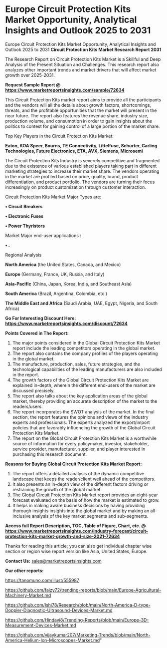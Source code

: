 # Europe Circuit Protection Kits Market Opportunity, Analytical Insights and Outlook 2025 to 2031
Europe Circuit Protection Kits Market Opportunity, Analytical Insights and Outlook 2025 to 2031
<strong>Circuit Protection Kits Market Research Report 2031</strong>

The Research Report on Circuit Protection Kits Market is a Skillful and Deep Analysis of the Present Situation and Challenges. This research report also analyzes other important trends and market drivers that will affect market growth over 2025-2031.

<strong>Request Sample Report @ <a href=https://www.marketreportsinsights.com/sample/72634>https://www.marketreportsinsights.com/sample/72634</a></strong>

This Circuit Protection Kits market report aims to provide all the participants and the vendors will all the details about growth factors, shortcomings, threats, and the profitable opportunities that the market will present in the near future. The report also features the revenue share, industry size, production volume, and consumption in order to gain insights about the politics to contest for gaining control of a large portion of the market share.

Top Key Players in the Circuit Protection Kits Market:

<strong>Eaton, KOA Speer, Bourns, TE Connectivity, Littelfuse, Schurter, Carling Technologies, Future Electronics, ETA, AVX, Siemens, Microsemi</strong>

The Circuit Protection Kits Industry is severely competitive and fragmented due to the existence of various established players taking part in different marketing strategies to increase their market share. The vendors operating in the market are profiled based on price, quality, brand, product differentiation, and product portfolio. The vendors are turning their focus increasingly on product customization through customer interaction.

Circuit Protection Kits Market Major Types are:

<strong>• Circuit Breakers

• Electronic Fuses

• Power Thyristors</strong>

Market Major end-user applications :

<strong>• .</strong>

Regional Analysis

</u><strong><b>North America</b></strong> (the United States, Canada, and Mexico)

<strong><b>Europe </b></strong>(Germany, France, UK, Russia, and Italy)

<strong><b>Asia-Pacific</b></strong> (China, Japan, Korea, India, and Southeast Asia)

<strong><b>South America</b></strong> (Brazil, Argentina, Colombia, etc.)

<strong><b>The Middle East and Africa</b></strong> (Saudi Arabia, UAE, Egypt, Nigeria, and South Africa)

<strong>Go For Interesting Discount Here: <a href=https://www.marketreportsinsights.com/discount/72634>https://www.marketreportsinsights.com/discount/72634</a></strong>

<strong>Points Covered in The Report:</strong>
<ol>
  <li>The major points considered in the Global Circuit Protection Kits Market report include the leading competitors operating in the global market.</li>
  <li>The report also contains the company profiles of the players operating in the global market.</li>
  <li>The manufacture, production, sales, future strategies, and the technological capabilities of the leading manufacturers are also included in the report.</li>
  <li>The growth factors of the Global Circuit Protection Kits Market are explained in-depth, wherein the different end-users of the market are discussed precisely.</li>
  <li>The report also talks about the key application areas of the global market, thereby providing an accurate description of the market to the readers/users.</li>
  <li>The report incorporates the SWOT analysis of the market. In the final section, the report features the opinions and views of the industry experts and professionals. The experts analyzed the export/import policies that are favorably influencing the growth of the Global Circuit Protection Kits Market.</li>
  <li>The report on the Global Circuit Protection Kits Market is a worthwhile source of information for every policymaker, investor, stakeholder, service provider, manufacturer, supplier, and player interested in purchasing this research document.</li>
</ol>
<strong>Reasons for Buying Global Circuit Protection Kits Market Report:</strong>

<ol>
  <li>The report offers a detailed analysis of the dynamic competitive landscape that keeps the reader/client well ahead of the competitors.</li>
  <li>It also presents an in-depth view of the different factors driving or restraining the growth of the global market.</li>
  <li>The Global Circuit Protection Kits Market report provides an eight-year forecast evaluated on the basis of how the market is estimated to grow.</li>
  <li>It helps in making aware business decisions by having providing thorough insights insights into the global market and by making an all-inclusive analysis of the key market segments and sub-segments.</li>
</ol>
<strong>Access full Report Description, TOC, Table of Figure, Chart, etc. @ <a href=https://www.marketreportsinsights.com/industry-forecast/circuit-protection-kits-market-growth-and-size-2021-72634>https://www.marketreportsinsights.com/industry-forecast/circuit-protection-kits-market-growth-and-size-2021-72634</a></strong>


Thanks for reading this article; you can also get individual chapter wise section or region wise report version like Asia, United States, Europe.

<strong>Contact Us:</strong>
sales@marketreportsinsights.com

<strong>Our other reports:</strong>

<a href=https://tanomuno.com/illust/555987>https://tanomuno.com/illust/555987</a>

<a href=https://github.com/faizy72/trending-reports/blob/main/Europe-Agricultural-Machinery-Market.md>https://github.com/faizy72/trending-reports/blob/main/Europe-Agricultural-Machinery-Market.md</a>

<a href=https://github.com/Ishi78/Research/blob/main/North-America-D-type-Doppler-Diagnostic-Ultrasound-Devices-Market.md>https://github.com/Ishi78/Research/blob/main/North-America-D-type-Doppler-Diagnostic-Ultrasound-Devices-Market.md</a>

<a href=https://github.com/Hindavi8/Trending-Reports/blob/main/Europe-3D-Measurement-Devices-Market.md>https://github.com/Hindavi8/Trending-Reports/blob/main/Europe-3D-Measurement-Devices-Market.md</a>

<a href=https://github.com/vijaykumar207/Marketing-Trends/blob/main/North-America-Helium-Ion-Microscopes-Market.md>https://github.com/vijaykumar207/Marketing-Trends/blob/main/North-America-Helium-Ion-Microscopes-Market.md</a>"
